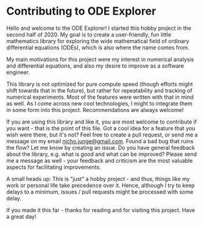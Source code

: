 # Contributing to ODE Explorer

Hello and welcome to the ODE Explorer! I started this hobby project in the second half of 2020. My goal is to create a user-friendly, fun little mathematics library for exploring the wide mathematical field of ordinary differential equations (ODEs), which is also where the name comes from.

My main motivations for this project were my interest in numerical analysis and differential equations, and also my desire to improve as a software engineer.

This library is not optimized for pure compute speed (though efforts might shift towards that in the future), but rather for repeatability and tracking of numerical experiments. Most of the features were written with that in mind as well. As I come across new cool technologies, I might to integrate them in some form into this project. Recommendations are always welcome!

If you are using this library and like it, you are most welcome to contribute if you want - that is the point of this file. Got a cool idea for a feature that you wish were there, but it's not? Feel free to create a pull request, or send me a message on my email nicho.junge@gmail.com. Found a bad bug that ruins the flow? Let me know by creating an issue. Do you have general feedback about the library, e.g. what is good and what can be improved? Please send me a message as well - your feedback and criticism are the most valuable aspects for facilitating improvements.

A small heads up: This is "just" a hobby project - and thus, things like my work or personal life take precedence over it. Hence, although I try to keep delays to a minimum, issues / pull requests might be processed with some delay.

If you made it this far - thanks for reading and for visiting this project. Have a great day!
